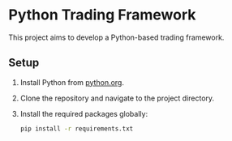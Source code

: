# Python Trading Framework

This project aims to develop a Python-based trading framework.

## Setup

1. Install Python from [python.org](https://www.python.org/downloads/).
2. Clone the repository and navigate to the project directory.
3. Install the required packages globally:

   ```sh
   pip install -r requirements.txt
